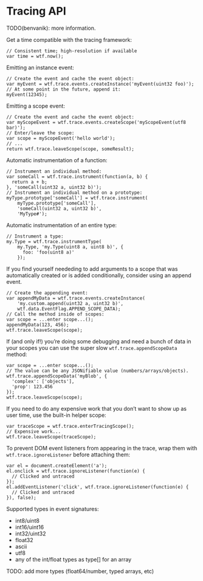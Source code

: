 Tracing API
===========

TODO(benvanik): more information.

Get a time compatible with the tracing framework:

    // Consistent time; high-resolution if available
    var time = wtf.now();

Emitting an instance event:

    // Create the event and cache the event object:
    var myEvent = wtf.trace.events.createInstance('myEvent(uint32 foo)');
    // At some point in the future, append it:
    myEvent(12345);

Emitting a scope event:

    // Create the event and cache the event object:
    var myScopeEvent = wtf.trace.events.createScope('myScopeEvent(utf8 bar)');
    // Enter/leave the scope:
    var scope = myScopeEvent('hello world');
    // ...
    return wtf.trace.leaveScope(scope, someResult);

Automatic instrumentation of a function:

    // Instrument an individual method:
    var someCall = wtf.trace.instrument(function(a, b) {
      return a + b;
    }, 'someCall(uint32 a, uint32 b)');
    // Instrument an individual method on a prototype:
    myType.prototype['someCall'] = wtf.trace.instrument(
        myType.prototype['someCall'],
        'someCall(uint32 a, uint32 b)',
        'MyType#');

Automatic instrumentation of an entire type:

    // Instrument a type:
    my.Type = wtf.trace.instrumentType(
        my.Type, 'my.Type(uint8 a, uint8 b)', {
          foo: 'foo(uint8 a)'
        });

If you find yourself neededing to add arguments to a scope that was automatically created or is added conditionally, consider using an append event.

    // Create the appending event:
    var appendMyData = wtf.trace.events.createInstance(
        'my.custom.append(uint32 a, uint32 b)',
        wtf.data.EventFlag.APPEND_SCOPE_DATA);
    // Call the method inside of scopes:
    var scope = ...enter scope...();
    appendMyData(123, 456);
    wtf.trace.leaveScope(scope);

If (and only if!) you’re doing some debugging and need a bunch of data in your scopes you can use the super slow `wtf.trace.appendScopeData` method:

    var scope = ...enter scope...();
    // The value can be any JSONifiable value (numbers/arrays/objects).
    wtf.trace.appendScopeData('myBlob', {
      'complex': ['objects'],
      'prop': 123.456
    });
    wtf.trace.leaveScope(scope);

If you need to do any expensive work that you don’t want to show up as user time, use the built-in helper scope:

    var traceScope = wtf.trace.enterTracingScope();
    // Expensive work...
    wtf.trace.leaveScope(traceScope);

To prevent DOM event listeners from appearing in the trace, wrap them with `wtf.trace.ignoreListener` before attaching them:

    var el = document.createElement('a');
    el.onclick = wtf.trace.ignoreListener(function(e) {
      // Clicked and untraced
    });
    el.addEventListener('click', wtf.trace.ignoreListener(function(e) {
      // Clicked and untraced
    }), false);

Supported types in event signatures:

-   int8/uint8
-   int16/uint16
-   int32/uint32
-   float32
-   ascii
-   utf8
-   any of the int/float types as type\[\] for an array

TODO: add more types (float64/number, typed arrays, etc)

